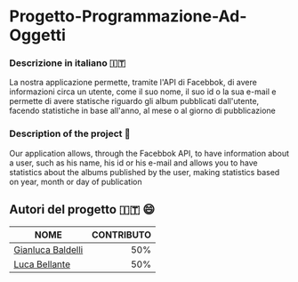 # Progetto-Programmazione-Ad-Oggetti 

### Descrizione in italiano :it:

La nostra applicazione permette, tramite l'API di Facebbok, di avere informazioni circa un utente, come il suo nome, il suo id o la sua e-mail e permette di avere statische riguardo gli album pubblicati dall'utente, facendo statistiche in base all'anno, al mese o al giorno di pubblicazione

### Description of the project :england:

Our application allows, through the Facebbok API, to have information about a user, such as his name, his id or his e-mail and allows you to have statistics about the albums published by the user, making statistics based on year, month or day of publication


## Autori del progetto :it: :smile:

**NOME** | **CONTRIBUTO**
-- | --:
[Gianluca Baldelli](https://github.com/Bxster) | 50%
[Luca Bellante](https://github.com/lucabellantee) | 50%



